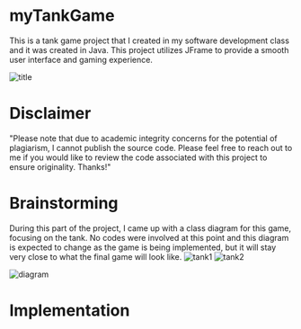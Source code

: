 # myTankGame
This is a tank game project that I created in my software development class and it was created in Java.  This project utilizes JFrame to provide a smooth user interface and gaming experience.  

![title](https://github.com/cchunter12/myTankGame/assets/89422782/c5a9ea99-1042-4102-a3b3-0c79dbf42fef)

# Disclaimer
"Please note that due to academic integrity concerns for the potential of plagiarism, I cannot publish the source code. Please feel free to reach out to me if you would like to review the code associated with this project to ensure originality. Thanks!"

# Brainstorming
During this part of the project, I came up with a class diagram for this game, focusing on the tank.  No codes were involved at this point and this diagram is expected to change as the game is being implemented, but it will stay very close to what the final game will look like.
![tank1](https://github.com/cchunter12/myTankGame/assets/89422782/84db00db-8ef1-4570-b058-806b91b1a151) ![tank2](https://github.com/cchunter12/myTankGame/assets/89422782/41e5aeca-773f-4578-bbca-ba001eb1612c)

![diagram](https://github.com/cchunter12/myTankGame/assets/89422782/82beb358-bfc7-4ac0-b6a5-0bfb674d48c3)

# Implementation
